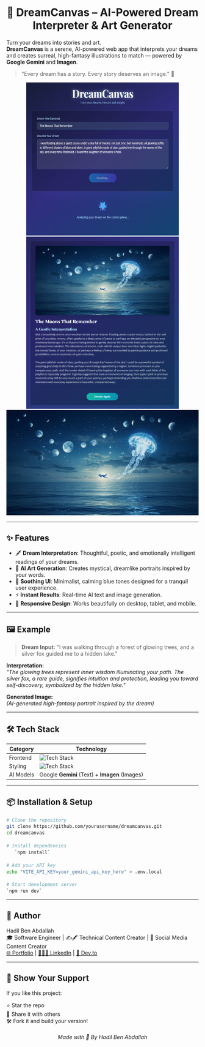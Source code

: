 <h1 align="center">🌌 DreamCanvas – AI-Powered Dream Interpreter & Art Generator</h1>

Turn your dreams into stories and art.  
**DreamCanvas** is a serene, AI-powered web app that interprets your dreams and creates surreal, high-fantasy illustrations to match — powered by **Google Gemini** and **Imagen**.
> "Every dream has a story. Every story deserves an image." 🌙

<div align="center">
<a href=""><img src="imgs/img1.png" width="400" height="400"/></a>
<a href=""><img src="imgs/img2.png" width="400" height="450"/></a>
</div>
<a href=""><img src="imgs/The_Moons_That_Remember.jpeg" /></a>

---

## ✨ Features

- 🖋 **Dream Interpretation**: Thoughtful, poetic, and emotionally intelligent readings of your dreams.
- 🎨 **AI Art Generation**: Creates mystical, dreamlike portraits inspired by your words.
- 🌊 **Soothing UI**: Minimalist, calming blue tones designed for a tranquil user experience.
- ⚡ **Instant Results**: Real-time AI text and image generation.
- 📱 **Responsive Design**: Works beautifully on desktop, tablet, and mobile.

---

## 🖼 Example

> **Dream Input:** "I was walking through a forest of glowing trees, and a silver fox guided me to a hidden lake."

**Interpretation:**  
*"The glowing trees represent inner wisdom illuminating your path. The silver fox, a rare guide, signifies intuition and protection, leading you toward self-discovery, symbolized by the hidden lake."*

**Generated Image:**  
*(AI-generated high-fantasy portrait inspired by the dream)*

---

## 🛠 Tech Stack

| Category   | Technology               |
| ---------- | ------------------------ |
| Frontend   | ![Tech Stack](https://skillicons.dev/icons?i=react,typescript,vite) |
| Styling | ![Tech Stack](https://skillicons.dev/icons?i=tailwind) |
| AI Models      | Google **Gemini** (Text) + **Imagen** (Images) |

---

## 📦 Installation & Setup

```bash
# Clone the repository
git clone https://github.com/yourusername/dreamcanvas.git
cd dreamcanvas

# Install dependencies
   `npm install`

# Add your API key
echo "VITE_API_KEY=your_gemini_api_key_here" > .env.local

# Start development server
`npm run dev`
```

---

## 👤 Author

Hadil Ben Abdallah  
🎓 Software Engineer | ✍🖋 Technical Content Creator | 📱 Social Media Content Creator  
[🌐 Portfolio](https://hadilbenabdallah.vercel.app/) | [👩🏻‍💼 LinkedIn](https://www.linkedin.com/in/hadil-ben-abdallah/) | [📝 Dev.to](https://dev.to/hadil)

---

## 🌟 Show Your Support

If you like this project:

⭐️ Star the repo  
🔁 Share it with others  
🛠️ Fork it and build your version!

<h6 align="center">Made with 💙 By Hadil Ben Abdallah</h6>
